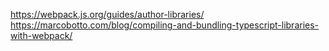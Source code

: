 https://webpack.js.org/guides/author-libraries/
https://marcobotto.com/blog/compiling-and-bundling-typescript-libraries-with-webpack/